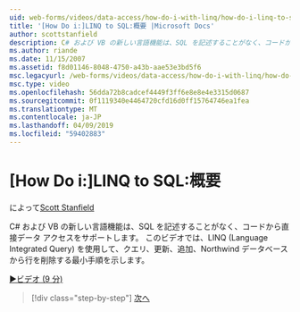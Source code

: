 ```yaml
---
uid: web-forms/videos/data-access/how-do-i-with-linq/how-do-i-linq-to-sql-overview
title: '[How Do i:]LINQ to SQL:概要 |Microsoft Docs'
author: scottstanfield
description: C# および VB の新しい言語機能は、SQL を記述することがなく、コードから直接データ アクセスをサポートします。 このビデオは、LINQ (Language int です。... を使用する最小手順を示しています。
ms.author: riande
ms.date: 11/15/2007
ms.assetid: f8d01146-8048-4750-a43b-aae53e3bd5f6
msc.legacyurl: /web-forms/videos/data-access/how-do-i-with-linq/how-do-i-linq-to-sql-overview
msc.type: video
ms.openlocfilehash: 56dda72b8cadcef4449f3ff6e8e8e4e3315d0687
ms.sourcegitcommit: 0f1119340e4464720cfd16d0ff15764746ea1fea
ms.translationtype: MT
ms.contentlocale: ja-JP
ms.lasthandoff: 04/09/2019
ms.locfileid: "59402883"
---
```

# <a name="how-do-i-linq-to-sql-overview"></a>[How Do i:]LINQ to SQL:概要

によって[Scott Stanfield](https://github.com/scottstanfield)

C# および VB の新しい言語機能は、SQL を記述することがなく、コードから直接データ アクセスをサポートします。 このビデオでは、LINQ (Language Integrated Query) を使用して、クエリ、更新、追加、Northwind データベースから行を削除する最小手順を示します。

[&#9654;ビデオ (9 分)](https://channel9.msdn.com/Blogs/ASP-NET-Site-Videos/how-do-i-linq-to-sql-overview)

> [!div class="step-by-step"]
> [次へ](how-do-i-linq-to-sql-data-model.md)
